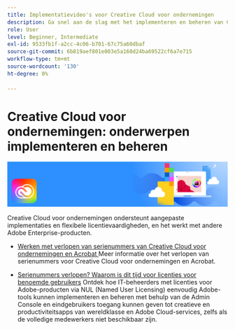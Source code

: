 ```yaml
---
title: Implementatievideo's voor Creative Cloud voor ondernemingen
description: Ga snel aan de slag met het implementeren en beheren van Creative Cloud voor ondernemingen-apps
role: User
level: Beginner, Intermediate
exl-id: 9533fb1f-a2cc-4c06-b701-67c75a60dbaf
source-git-commit: 6b819aef801e003e5a160d24ba69522cf6a7e715
workflow-type: tm+mt
source-wordcount: '130'
ht-degree: 0%

---
```


# Creative Cloud voor ondernemingen: onderwerpen implementeren en beheren

![Creative Cloud Hero-afbeelding](../assets/CCEbanner.png)

Creative Cloud voor ondernemingen ondersteunt aangepaste implementaties en flexibele licentievaardigheden, en het werkt met andere Adobe Enterprise-producten.

* [Werken met verlopen van serienummers van Creative Cloud voor ondernemingen en Acrobat ](cceserial.md)
Meer informatie over het verlopen van serienummers voor Creative Cloud voor ondernemingen en Acrobat.

* [Serienummers verlopen? Waarom is dit tijd voor licenties voor benoemde gebruikers](nameduserlicensing.md)
Ontdek hoe IT-beheerders met licenties voor Adobe-producten via NUL (Named User Licensing) eenvoudig Adobe-tools kunnen implementeren en beheren met behulp van de Admin Console en eindgebruikers toegang kunnen geven tot creatieve en productiviteitsapps van wereldklasse en Adobe Cloud-services, zelfs als de volledige medewerkers niet beschikbaar zijn.
